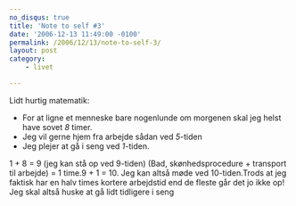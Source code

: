 ```yaml
---
no_disqus: true
title: 'Note to self #3'
date: '2006-12-13 11:49:00 -0100'
permalink: /2006/12/13/note-to-self-3/
layout: post
category:
    - livet

---
```

Lidt hurtig matematik:

- For at ligne et menneske bare nogenlunde om morgenen skal jeg helst have sovet _8_ timer.
- Jeg vil gerne hjem fra arbejde sådan ved _5_-tiden
- Jeg plejer at gå i seng ved _1_-tiden.
 
 1 + 8 = 9 (jeg kan stå op ved 9-tiden) (Bad, skønhedsprocedure + transport til arbejde) = 1 time.9 + 1 = 10. Jeg kan altså møde ved 10-tiden.Trods at jeg faktisk har en halv times kortere arbejdstid end de fleste går det jo ikke op! Jeg skal altså huske at gå lidt tidligere i seng
